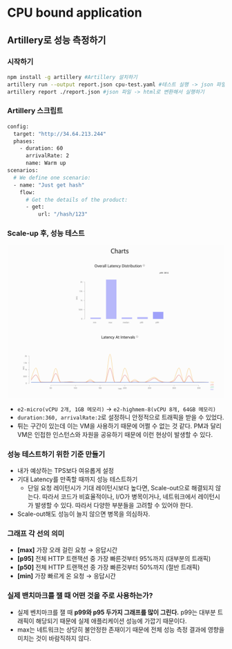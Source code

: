 # CPU bound application

## Artillery로 성능 측정하기

### 시작하기

```bash
npm install -g artillery #Artillery 설치하기
artillery run --output report.json cpu-test.yaml #테스트 실행 -> json 파일 생성
artillery report ./report.json #json 파일 -> html로 변환해서 실행하기
```

### Artillery 스크립트

```bash
config:
  target: "http://34.64.213.244"
  phases:
    - duration: 60
      arrivalRate: 2
      name: Warm up
scenarios:
  # We define one scenario:
  - name: "Just get hash"
    flow:
      # Get the details of the product:
      - get:
          url: "/hash/123"
```

### Scale-up 후, 성능 테스트

![Scale up 후, 테스트](./img/scale-up-test.png)

- `e2-micro(vCPU 2개, 1GB 메모리)` -> `e2-highmem-8(vCPU 8개, 64GB 메모리)`
- `duration:360, arrivalRate:2`로 설정하니 안정적으로 트래픽을 받을 수 있었다.
- 튀는 구간이 있는데 이는 VM을 사용하기 때문에 어쩔 수 없는 것 같다. PM과 달리 VM은 인접한 인스턴스와 자원을 공유하기 때문에 이런 현상이 발생할 수 있다.

### 성능 테스트하기 위한 기준 만들기

- 내가 예상하는 TPS보다 여유롭게 설정
- 기대 Latency를 만족할 때까지 성능 테스트하기
  - 단일 요청 레이턴시가 기대 레이턴시보다 높다면, Scale-out으로 해결되지 않는다. 따라서 코드가 비효율적이나, I/O가 병목이거나, 네트워크에서 레이턴시가 발생할 수 있다. 따라서 다양한 부분들을 고려할 수 있어야 한다.
- Scale-out해도 성능이 늘지 않으면 병목을 의심하자.

### 그래프 각 선의 의미

- **[max]** 가장 오래 걸린 요청 → 응답시간
- **[p95]** 전체 HTTP 트랜잭션 중 가장 빠른것부터 95%까지 (대부분의 트래픽)
- **[p50]** 전체 HTTP 트랜잭션 중 가장 빠른것부터 50%까지 (절반 트래픽)
- **[min]** 가장 빠르게 온 요청 → 응답시간

### 실제 밴치마크를 잴 때 어떤 것을 주로 사용하는가? 
- 실제 벤치마크를 잴 때 **p99와 p95 두가지 그래프를 많이 그린다.**
  p99는 대부분 트래픽이 해당되기 때문에 실제 애플리케이션 성능에 가깝기 때문이다.
- max는 네트워크는 상당히 불안정한 존재이기 때문에 전체 성능 측정 결과에 영향을 미치는 것이 바람직하지 않다.